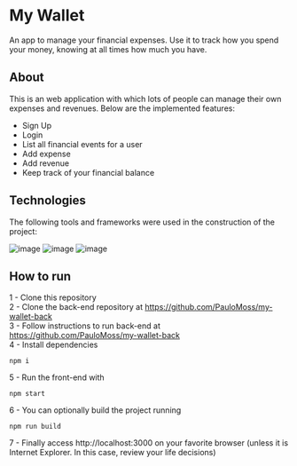 # My Wallet

An app to manage your financial expenses. Use it to track how you spend your money, knowing at all times how much you have.

## About

This is an web application with which lots of people can manage their own expenses and revenues. Below are the implemented features:

- Sign Up
- Login
- List all financial events for a user
- Add expense
- Add revenue
- Keep track of your financial balance

## Technologies

The following tools and frameworks were used in the construction of the project:

![image](https://camo.githubusercontent.com/76fbcc2b8eda3d26d881c9719074ec0af04410fdc2fb02438ffb72535046fb6b/68747470733a2f2f696d672e736869656c64732e696f2f62616467652f72656163742d6170702532302d2532333230323332612e7376673f267374796c653d666f722d7468652d626164676526636f6c6f723d363064646639266c6f676f3d7265616374266c6f676f436f6c6f723d253233363144414642)
![image](https://img.shields.io/badge/styled--components-DB7093?style=for-the-badge&logo=styled-components&logoColor=white)
![image](https://camo.githubusercontent.com/02621d023c99135970b1abbfe932b6a6a0b2e42aaebedae5f8299fd88d9ce029/68747470733a2f2f696d672e736869656c64732e696f2f62616467652f6178696f732532302d2532333230323332612e7376673f267374796c653d666f722d7468652d626164676526636f6c6f723d696e666f726d6174696f6e616c)

## How to run

1 - Clone this repository </br>
2 - Clone the back-end repository at https://github.com/PauloMoss/my-wallet-back </br>
3 - Follow instructions to run back-end at https://github.com/PauloMoss/my-wallet-back </br>
4 - Install dependencies </br>
```
npm i
```
5 - Run the front-end with </br>
```
npm start
```
6 - You can optionally build the project running </br>
```
npm run build
```
7 - Finally access http://localhost:3000 on your favorite browser (unless it is Internet Explorer. In this case, review your life decisions)
